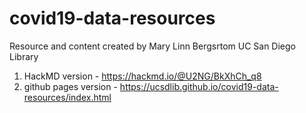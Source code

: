 # covid19-data-resources
Resource and content created by Mary Linn Bergsrtom UC San Diego Library

1. HackMD version - https://hackmd.io/@U2NG/BkXhCh_q8
2. github pages version - https://ucsdlib.github.io/covid19-data-resources/index.html
